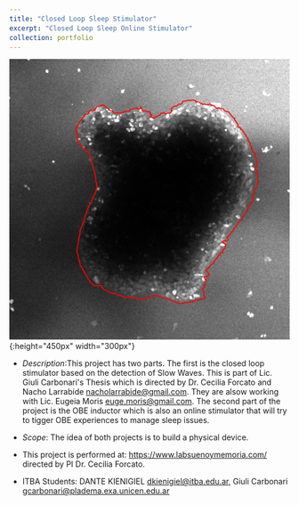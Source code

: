 ```yaml
---
title: "Closed Loop Sleep Stimulator"
excerpt: "Closed Loop Sleep Online Stimulator"
collection: portfolio
---
```


![Descriptor](/images/mgac-ok.png){:height="450px" width="300px"}

* *Description*:This project has two parts.  The first is the closed loop stimulator based on the detection of Slow Waves. This is part of Lic. Giuli Carbonari's Thesis which is directed by Dr. Cecilia Forcato and Nacho Larrabide nacholarrabide@gmail.com.  They are alsow working with Lic. Eugeia Moris euge.moris@gmail.com.   The second part of the project is the OBE inductor which is also an online stimulator that will try to tigger OBE experiences to manage sleep issues.

* *Scope*: The idea of both projects is to build a physical device.
* This project is performed at: https://www.labsuenoymemoria.com/ directed by PI Dr. Cecilia Forcato.
* ITBA Students: DANTE KIENIGIEL dkienigiel@itba.edu.ar, Giuli Carbonari gcarbonari@pladema.exa.unicen.edu.ar







